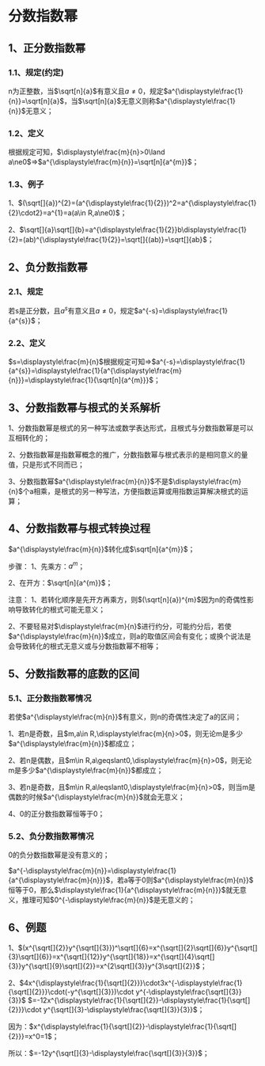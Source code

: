 # 分数指数幂
## 1、正分数指数幂
### 1.1、规定(约定)
n为正整数，当$\sqrt[n]{a}$有意义且$a\ne0$，规定$a^{\displaystyle\frac{1}{n}}=\sqrt[n]{a}$，当$\sqrt[n]{a}$无意义则称$a^{\displaystyle\frac{1}{n}}$无意义；

### 1.2、定义
根据规定可知，$\displaystyle\frac{m}{n}>0\land a\ne0$$\Rightarrow$$a^{\displaystyle\frac{m}{n}}=\sqrt[n]{a^{m}}$；

### 1.3、例子
1、$(\sqrt[]{a})^{2}=(a^{\displaystyle\frac{1}{2}})^2=a^{\displaystyle\frac{1}{2}\cdot2}=a^{1}=a(a\in R,a\ne0)$；

2、$\sqrt[]{a}\sqrt[]{b}=a^{\displaystyle\frac{1}{2}}b\displaystyle\frac{1}{2}=(ab)^{\displaystyle\frac{1}{2}}=\sqrt[]{(ab)}=\sqrt[]{ab}$；

## 2、负分数指数幂
### 2.1、规定
若s是正分数，且$a^{s}$有意义且$a\ne0$，规定$a^{-s}=\displaystyle\frac{1}{a^{s}}$；

### 2.2、定义
$s=\displaystyle\frac{m}{n}$根据规定可知$\Rightarrow$$a^{-s}=\displaystyle\frac{1}{a^{s}}=\displaystyle\frac{1}{a^{\displaystyle\frac{m}{n}}}=\displaystyle\frac{1}{\sqrt[n]{a^{m}}}$；

## 3、分数指数幂与根式的关系解析
1、分数指数幂是根式的另一种写法或数学表达形式，且根式与分数指数幂是可以互相转化的；

2、分数指数幂是指数幂概念的推广，分数指数幂与根式表示的是相同意义的量值，只是形式不同而已；

3、分数指数幂$a^{\displaystyle\frac{m}{n}}$不是$\displaystyle\frac{m}{n}$个a相乘，是根式的另一种写法，方便指数运算或用指数运算解决根式的运算；

## 4、分数指数幂与根式转换过程
$a^{\displaystyle\frac{m}{n}}$转化成$\sqrt[n]{a^{m}}$；

步骤：
1、先乘方：$a^{m}$；

2、在开方：$\sqrt[n]{a^{m}}$；

注意：
1、若转化顺序是先开方再乘方，则$(\sqrt[n]{a})^{m}$因为n的奇偶性影响导致转化的根式可能无意义；

2、不要轻易对$\displaystyle\frac{m}{n}$进行约分，可能约分后，若使$a^{\displaystyle\frac{m}{n}}$成立，则a的取值区间会有变化；或换个说法是会导致转化的根式无意义或与分数指数幂不相等；

## 5、分数指数幂的底数的区间
### 5.1、正分数指数幂情况
若使$a^{\displaystyle\frac{m}{n}}$有意义，则n的奇偶性决定了a的区间；

1、若n是奇数，且$m,a\in R,\displaystyle\frac{m}{n}>0$，则无论m是多少$a^{\displaystyle\frac{m}{n}}$都成立；

2、若n是偶数，且$m\in R,a\geqslant0,\displaystyle\frac{m}{n}>0$，则无论m是多少$a^{\displaystyle\frac{m}{n}}$都成立；

3、若n是奇数，且$m\in R,a\leqslant0,\displaystyle\frac{m}{n}>0$，则当m是偶数的时候$a^{\displaystyle\frac{m}{n}}$就会无意义；

4、0的正分数指数幂恒等于0；

### 5.2、负分数指数幂情况
0的负分数指数幂是没有意义的；

$a^{-\displaystyle\frac{m}{n}}=\displaystyle\frac{1}{a^{\displaystyle\frac{m}{n}}}$，若a等于0则$a^{\displaystyle\frac{m}{n}}$
恒等于0，那么$\displaystyle\frac{1}{a^{\displaystyle\frac{m}{n}}}$就无意义，推理可知$0^{-\displaystyle\frac{m}{n}}$是无意义的；

## 6、例题
1、$(x^{\sqrt[]{2}}y^{\sqrt[]{3}})^\sqrt[]{6}=x^{\sqrt[]{2}\sqrt[]{6}}y^{\sqrt[]{3}\sqrt[]{6}}=x^{\sqrt[]{12}}y^{\sqrt[]{18}}=x^{\sqrt[]{4}\sqrt[]{3}}y^{\sqrt[]{9}\sqrt[]{2}}=x^{2\sqrt[]{3}}y^{3\sqrt[]{2}}$；

2、$4x^{\displaystyle\frac{1}{\sqrt[]{2}}}\cdot3x^{-\displaystyle\frac{1}{\sqrt[]{2}}}\cdot(-y^{\sqrt[]{3}})\cdot y^{-\displaystyle\frac{\sqrt[]{3}}{3}}$
$=-12x^{\displaystyle\frac{1}{\sqrt[]{2}}-\displaystyle\frac{1}{\sqrt[]{2}}}\cdot y^{\sqrt[]{3}-\displaystyle\frac{\sqrt[]{3}}{3}}$；

因为：$x^{\displaystyle\frac{1}{\sqrt[]{2}}-\displaystyle\frac{1}{\sqrt[]{2}}}=x^0=1$；

所以：$=-12y^{\sqrt[]{3}-\displaystyle\frac{\sqrt[]{3}}{3}}$；
